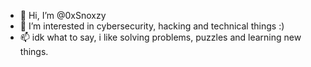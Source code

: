 - 👋 Hi, I’m @0xSnoxzy
- 👀 I’m interested in cybersecurity, hacking and technical things :)
- 📫 idk what to say, i like solving problems, puzzles and learning new things.

<!---
0xSnoxzy/0xSnoxzy is a ✨ special ✨ repository because its `README.md` (this file) appears on your GitHub profile.
You can click the Preview link to take a look at your changes.
--->
